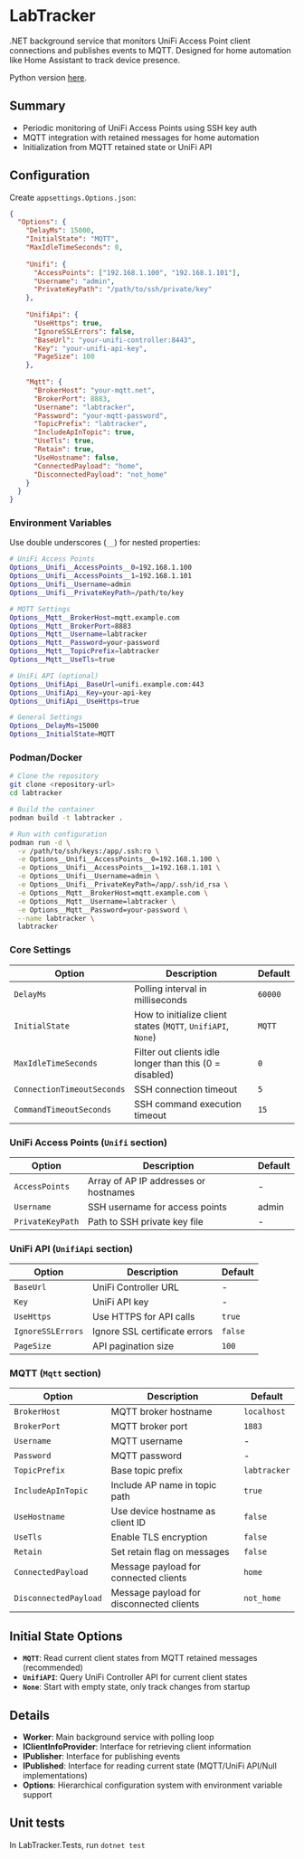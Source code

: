 # LabTracker

.NET background service that monitors UniFi Access Point client connections and publishes events to MQTT. Designed for home automation like Home Assistant to track device presence.

Python version [here](https://github.com/idatum/unifi_tracker).

## Summary

- Periodic monitoring of UniFi Access Points using SSH key auth
- MQTT integration with retained messages for home automation
- Initialization from MQTT retained state or UniFi API

## Configuration

Create `appsettings.Options.json`:

```json
{
  "Options": {
    "DelayMs": 15000,
    "InitialState": "MQTT",
    "MaxIdleTimeSeconds": 0,
    
    "Unifi": {
      "AccessPoints": ["192.168.1.100", "192.168.1.101"],
      "Username": "admin", 
      "PrivateKeyPath": "/path/to/ssh/private/key"
    },
    
    "UnifiApi": {
      "UseHttps": true,
      "IgnoreSSLErrors": false,
      "BaseUrl": "your-unifi-controller:8443",
      "Key": "your-unifi-api-key",
      "PageSize": 100
    },
    
    "Mqtt": {
      "BrokerHost": "your-mqtt.net",
      "BrokerPort": 8883,
      "Username": "labtracker",
      "Password": "your-mqtt-password",
      "TopicPrefix": "labtracker",
      "IncludeApInTopic": true,
      "UseTls": true,
      "Retain": true,
      "UseHostname": false,
      "ConnectedPayload": "home",
      "DisconnectedPayload": "not_home"
    }
  }
}
```

### Environment Variables

Use double underscores (`__`) for nested properties:

```bash
# UniFi Access Points
Options__Unifi__AccessPoints__0=192.168.1.100
Options__Unifi__AccessPoints__1=192.168.1.101
Options__Unifi__Username=admin
Options__Unifi__PrivateKeyPath=/path/to/key

# MQTT Settings
Options__Mqtt__BrokerHost=mqtt.example.com
Options__Mqtt__BrokerPort=8883
Options__Mqtt__Username=labtracker
Options__Mqtt__Password=your-password
Options__Mqtt__TopicPrefix=labtracker
Options__Mqtt__UseTls=true

# UniFi API (optional)
Options__UnifiApi__BaseUrl=unifi.example.com:443
Options__UnifiApi__Key=your-api-key
Options__UnifiApi__UseHttps=true

# General Settings
Options__DelayMs=15000
Options__InitialState=MQTT
```

### Podman/Docker

```bash
# Clone the repository
git clone <repository-url>
cd labtracker

# Build the container
podman build -t labtracker .

# Run with configuration
podman run -d \
  -v /path/to/ssh/keys:/app/.ssh:ro \
  -e Options__Unifi__AccessPoints__0=192.168.1.100 \
  -e Options__Unifi__AccessPoints__1=192.168.1.101 \
  -e Options__Unifi__Username=admin \
  -e Options__Unifi__PrivateKeyPath=/app/.ssh/id_rsa \
  -e Options__Mqtt__BrokerHost=mqtt.example.com \
  -e Options__Mqtt__Username=labtracker \
  -e Options__Mqtt__Password=your-password \
  --name labtracker \
  labtracker
```

### Core Settings

| Option | Description | Default |
|--------|-------------|---------|
| `DelayMs` | Polling interval in milliseconds | `60000` |
| `InitialState` | How to initialize client states (`MQTT`, `UnifiAPI`, `None`) | `MQTT` |
| `MaxIdleTimeSeconds` | Filter out clients idle longer than this (0 = disabled) | `0` |
| `ConnectionTimeoutSeconds` | SSH connection timeout | `5` |
| `CommandTimeoutSeconds` | SSH command execution timeout | `15` |

### UniFi Access Points (`Unifi` section)

| Option | Description | Default |
|--------|-------------|----------|
| `AccessPoints` | Array of AP IP addresses or hostnames | - |
| `Username` | SSH username for access points | admin |
| `PrivateKeyPath` | Path to SSH private key file | - |

### UniFi API (`UnifiApi` section)

| Option | Description | Default |
|--------|-------------|---------|
| `BaseUrl` | UniFi Controller URL | - |
| `Key` | UniFi API key | - |
| `UseHttps` | Use HTTPS for API calls | `true` |
| `IgnoreSSLErrors` | Ignore SSL certificate errors | `false` |
| `PageSize` | API pagination size | `100` |

### MQTT (`Mqtt` section)

| Option | Description | Default |
|--------|-------------|---------|
| `BrokerHost` | MQTT broker hostname | `localhost` |
| `BrokerPort` | MQTT broker port | `1883` |
| `Username` | MQTT username | - |
| `Password` | MQTT password | - |
| `TopicPrefix` | Base topic prefix | `labtracker` |
| `IncludeApInTopic` | Include AP name in topic path | `true` |
| `UseHostname` | Use device hostname as client ID | `false` |
| `UseTls` | Enable TLS encryption | `false` |
| `Retain` | Set retain flag on messages | `false` |
| `ConnectedPayload` | Message payload for connected clients | `home` |
| `DisconnectedPayload` | Message payload for disconnected clients | `not_home` |

## Initial State Options

- **`MQTT`**: Read current client states from MQTT retained messages (recommended)
- **`UnifiAPI`**: Query UniFi Controller API for current client states
- **`None`**: Start with empty state, only track changes from startup

## Details

- **Worker**: Main background service with polling loop
- **IClientInfoProvider**: Interface for retrieving client information
- **IPublisher**: Interface for publishing events
- **IPublished**: Interface for reading current state (MQTT/UniFi API/Null implementations)
- **Options**: Hierarchical configuration system with environment variable support

## Unit tests
In LabTracker.Tests, run `dotnet test`